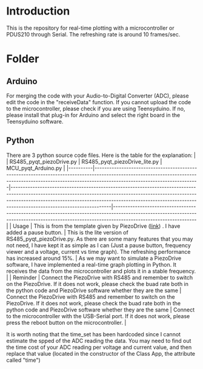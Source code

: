 # Introduction

This is the repository for real-time plotting with a microcontroller or PDUS210 through Serial. The refreshing rate is around 10 frames/sec.
# Folder
## Arduino
For merging the code with your Audio-to-Digital Converter (ADC), please edit the code in the "receiveData" function. If you cannot upload the code to the microcontroller, please check if you are using Teensyduino. If no, please install that plug-in for Arduino and select the right board in the Teensyduino software.

## Python
There are 3 python source code files. Here is the table for the explanation:
|          | RS485_pyqt_piezoDrive.py                                                                                                                                                                              | RS485_pyqt_piezoDrive_lite.py                                                                                                                                                                                                                                                     | MCU_pyqt_Arduino.py                                                                                                                                                                          |
|----------|-------------------------------------------------------------------------------------------------------------------------------------------------------------------------------------------------------|-----------------------------------------------------------------------------------------------------------------------------------------------------------------------------------------------------------------------------------------------------------------------------------|----------------------------------------------------------------------------------------------------------------------------------------------------------------------------------------------|
| Usage    | This is from the template given by PiezoDrive ([link](https://github.com/PiezoDrive/RS485-API)) . I have added a pause button.                                                                            | This is the lite version of RS485_pyqt_piezoDrive.py. As there are some many features that you may not need, I have kept it as simple as I can (Just a pause button, frequency viewer and a voltage, current vs time graph). The refreshing performance has increased around 15%. | As we may want to simulate a PiezoDrive software, I have implemented a real-time graph plotting in Python. It receives the data from the microcontroller and plots it in a stable frequency. |
| Reminder | Connect the PiezoDrive with RS485 and remember to switch on the PiezoDrive. If it does not work, please check the buad rate both in the python code and PiezoDrive software whether they are the same | Connect the PiezoDrive with RS485 and remember to switch on the PiezoDrive. If it does not work, please check the buad rate both in the python code and PiezoDrive software whether they are the same                                                                             | Connect to the microcontroller with the USB-Serial port. If it does not work, please press the reboot button on the microcontroller.                                                         |


It is worth noting that the time_set has been hardcoded since I cannot estimate the spped of the ADC reading the data. You may need to find out the time cost of your ADC reading per voltage and current value, and then replace that value (located in the constructor of the Class App, the attribute called "time")
